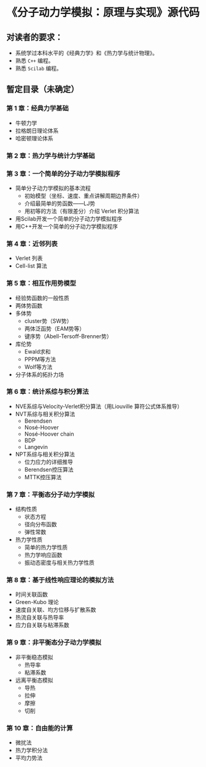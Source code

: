 # 《分子动力学模拟：原理与实现》源代码


## 对读者的要求：
* 系统学过本科水平的《经典力学》和《热力学与统计物理》。
* 熟悉 `C++` 编程。
* 熟悉 `Scilab` 编程。

## 暂定目录（未确定）

### 第 1 章：经典力学基础
* 牛顿力学
* 拉格朗日理论体系
* 哈密顿理论体系

### 第 2 章：热力学与统计力学基础

### 第 3 章：一个简单的分子动力学模拟程序
* 简单分子动力学模拟的基本流程
  * 初始模型（坐标、速度、重点讲解周期边界条件）
  * 介绍最简单的势函数——LJ势
  * 用初等的方法（有限差分）介绍 Verlet 积分算法
* 用Scilab开发一个简单的分子动力学模拟程序
* 用C++开发一个简单的分子动力学模拟程序

### 第 4 章：近邻列表
* Verlet 列表
* Cell-list 算法

### 第 5 章：相互作用势模型
* 经验势函数的一般性质
* 两体势函数
* 多体势
    * cluster势（SW势）
    * 两体泛函势（EAM势等）
    * 键序势（Abell-Tersoff-Brenner势）
* 库伦势
  * Ewald求和
  * PPPM等方法
  * Wolf等方法
* 分子体系的拓扑力场

### 第 6 章：统计系综与积分算法
* NVE系综与Velocity-Verlet积分算法（用Liouville 算符公式体系推导）
* NVT系综与相关积分算法
    * Berendsen
    * Nosé-Hoover
    * Nosé-Hoover chain
    * BDP
    * Langevin
* NPT系综与相关积分算法
    * 位力应力的详细推导
    * Berendsen控压算法
    * MTTK控压算法

### 第 7 章：平衡态分子动力学模拟
* 结构性质
    * 状态方程
    * 径向分布函数
    * 弹性常数
* 热力学性质
    * 简单的热力学性质
    * 热力学响应函数
    * 振动态密度与相关热力学性质

### 第 8 章：基于线性响应理论的模拟方法
* 时间关联函数
* Green-Kubo 理论
* 速度自关联、均方位移与扩散系数
* 热流自关联与热导率
* 应力自关联与粘滞系数

### 第 9 章：非平衡态分子动力学模拟
* 非平衡稳态模拟
    * 热导率
    * 粘滞系数
* 远离平衡态模拟
    * 导热
    * 拉伸
    * 摩擦
    * 切削

### 第 10 章：自由能的计算
* 微扰法
* 热力学积分法
* 平均力势法

